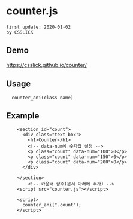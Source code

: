 # counter.js
```
first update: 2020-01-02
by CSSLICK
```

## Demo 
https://csslick.github.io/counter/

## Usage 
```
  counter_ani(class name)
```

## Example
```
    <section id="count">
      <div class="text-box">
        <h1>Counter</h1>
        <!-- data-num에 숫자값 설정 -->
        <p class="count" data-num="100">0</p>
        <p class="count" data-num="150">0</p>
        <p class="count" data-num="200">0</p>
      </div>
      
    </section>
        <!-- 카운터 함수(문서 아래에 추가) -->
    <script src="counter.js"></script>
    
    <script>
      counter_ani(".count");
    </script>

```

